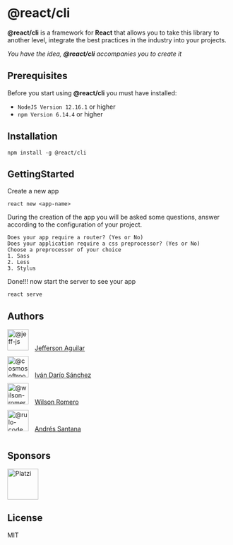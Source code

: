 # @react/cli

**@react/cli** is a framework for **React** that allows you to take this library to another level, integrate the best practices in the industry into your projects.


*You have the idea, **@react/cli** accompanies you to create it* 


## Prerequisites

Before you start using **@react/cli** you must have installed:

- `NodeJS Version 12.16.1` or higher
- `npm Version 6.14.4` or higher

  
##  Installation

 	npm install -g @react/cli
 	

## GettingStarted

Create a new app

	react new <app-name>
	
During the creation of the app you will be asked some questions, answer according to the configuration of your project.

	Does your app require a router? (Yes or No)
	Does your application require a css preprocessor? (Yes or No)
	Choose a preprocessor of your choice
	1. Sass
	2. Less
	3. Stylus
	
Done!!! now start the server to see your app
	
	react serve
	
## Authors
<div style='margin-bottom:10px;'>
<div style='display:inline-block'><img class="avatar" src="https://avatars2.githubusercontent.com/u/5813240?s=96&v=4" width="48" height="48" alt="@jeff-js"></div>
<div style='display:inline-block; padding-left:10px; padding-bottom:10px;'><a href='https://github.com/jeff-js' target='_blank'>Jefferson Aguilar</a></div>
<div>
<div style='margin-bottom:10px;'>
<div style='display:inline-block'><img class="avatar" src="https://avatars1.githubusercontent.com/u/28010872?s=96&amp;v=4" width="48" height="48" alt="@cosmosoftroot"></div>
<div style='display:inline-block; padding-left:10px; padding-bottom:10px;'><a href='https://github.com/cosmosoftroot' target='_blank'>Iván Darío Sánchez</a></div>
<div>
<div style='margin-bottom:10px;'>
<div style='display:inline-block'><img class="avatar" src="https://avatars2.githubusercontent.com/u/55015479?s=96&v=4" width="48" height="48" alt="@wilson-romero"></div>
<div style='display:inline-block; padding-left:10px; padding-bottom:10px;'><a href='https://github.com/wilson-romero' target='_blank'>Wilson Romero</a></div>
<div>
<div style='margin-bottom:10px;'>
<div style='display:inline-block'><img class="avatar" src="https://avatars3.githubusercontent.com/u/48034545?s=96&v=4" width="48" height="48" alt="@rulo-code"></div>
<div style='display:inline-block; padding-left:10px; padding-bottom:10px;'><a href='https://github.com/rulo-code' target='_blank'>Andrés Santana</a></div>
<div>

## Sponsors

<a href='https://platzi.com/' target='_blank'><img src='https://static.platzi.com/media/avatars/Platzi-f730e65b-e92b-44d3-81c0-5c59c4dc4658.png' alt='Platzi' width='70px' /></a>

## License

MIT